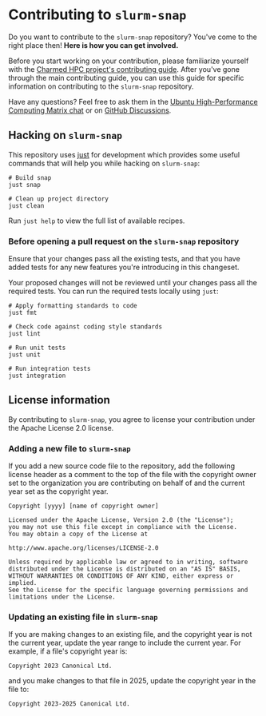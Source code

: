 # Contributing to `slurm-snap`

Do you want to contribute to the `slurm-snap` repository? You've come to the right place then!
__Here is how you can get involved.__

Before you start working on your contribution, please familiarize yourself with the [Charmed
HPC project's contributing guide]. After you've gone through the main contributing guide,
you can use this guide for specific information on contributing to the `slurm-snap` repository.

Have any questions? Feel free to ask them in the [Ubuntu High-Performance Computing Matrix chat]
or on [GitHub Discussions].

[Charmed HPC project's contributing guide]: https://github.com/charmed-hpc/docs/blob/main/CONTRIBUTING.md
[Ubuntu High-Performance Computing Matrix chat]: https://matrix.to/#/#hpc:ubuntu.com
[GitHub Discussions]: https://github.com/orgs/charmed-hpc/discussions/categories/support

## Hacking on `slurm-snap`

This repository uses [just](https://github.com/casey/just) for development
which provides some useful commands that will help
you while hacking on `slurm-snap`:

```shell
# Build snap
just snap

# Clean up project directory
just clean
```

Run `just help` to view the full list of available recipes.

### Before opening a pull request on the `slurm-snap` repository

Ensure that your changes pass all the existing tests, and that you have added tests
for any new features you're introducing in this changeset.

Your proposed changes will not be reviewed until your changes pass all the
required tests. You can run the required tests locally using `just`:

```shell
# Apply formatting standards to code
just fmt

# Check code against coding style standards
just lint

# Run unit tests
just unit

# Run integration tests
just integration
```

## License information

By contributing to `slurm-snap`, you agree to license your contribution under
the Apache License 2.0 license.



### Adding a new file to `slurm-snap`

If you add a new source code file to the repository, add the following license header
as a comment to the top of the file with the copyright owner set to the organization
you are contributing on behalf of and the current year set as the copyright year.

```text
Copyright [yyyy] [name of copyright owner]

Licensed under the Apache License, Version 2.0 (the "License");
you may not use this file except in compliance with the License.
You may obtain a copy of the License at

http://www.apache.org/licenses/LICENSE-2.0

Unless required by applicable law or agreed to in writing, software
distributed under the License is distributed on an "AS IS" BASIS,
WITHOUT WARRANTIES OR CONDITIONS OF ANY KIND, either express or implied.
See the License for the specific language governing permissions and
limitations under the License.
```

### Updating an existing file in `slurm-snap`

If you are making changes to an existing file, and the copyright year is not the current year,
update the year range to include the current year. For example, if a file's copyright year is:

```text
Copyright 2023 Canonical Ltd.
```

and you make changes to that file in 2025, update the copyright year in the file to:

```text
Copyright 2023-2025 Canonical Ltd.
```


